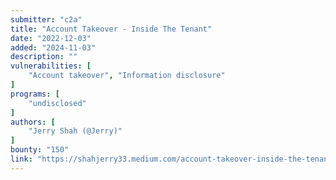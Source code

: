 ```yaml
---
submitter: "c2a"
title: "Account Takeover - Inside The Tenant"
date: "2022-12-03"
added: "2024-11-03"
description: ""
vulnerabilities: [
    "Account takeover", "Information disclosure"
]
programs: [
    "undisclosed"
]
authors: [
    "Jerry Shah (@Jerry)"
]
bounty: "150"
link: "https://shahjerry33.medium.com/account-takeover-inside-the-tenant-6101a3cafbee"
---
```




